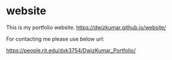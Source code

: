 # website
This is my portfolio website. https://dwizkumar.github.io/website/


For contacting me please use below url:

https://people.rit.edu/dxk3754/DwizKumar_Portfolio/

